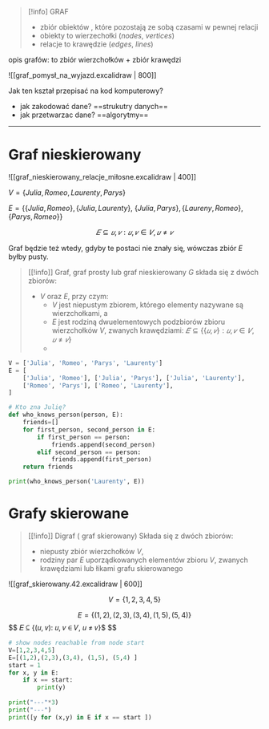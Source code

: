 
>[!info] GRAF
>- zbiór obiektów , które pozostają ze sobą czasami w pewnej relacji
>- obiekty to wierzechołki (*nodes*, *vertices*)
>- relacje to krawędzie (*edges*, *lines*)

opis grafów: to zbiór wierzchołków + zbiór krawędzi

![[graf_pomysł_na_wyjazd.excalidraw | 800]]

Jak ten kształ przepisać na kod komputerowy?
- jak zakodować dane? ==strukutry danych==
- jak przetwarzac dane? ==algorytmy==

---
# Graf nieskierowany
![[graf_nieskierowany_relacje_miłosne.excalidraw | 400]]

$V=\{Julia, Romeo, Laurenty, Parys\}$

$E= \{ \{Julia, Romeo \}, \{Julia, Laurenty\},$
$\{Julia, Parys \}, \{Laureny, Romeo \}, \{Parys, Romeo \} \}$

$$
𝐸 ⊆ {{𝑢, 𝑣}: 𝑢, 𝑣 ∈ 𝑉, 𝑢 ≠ 𝑣}
$$


Graf będzie też wtedy, gdyby te postaci nie znały się, wówczas zbiór $E$ byłby pusty.

>[[!info]] Graf, graf prosty lub graf nieskierowany $G$
> składa się z dwóch zbiorów: 
> - $V$ oraz $E$, przy czym: 
> 	- *V* jest niepustym zbiorem, którego elementy nazywane są wierzchołkami, a 
> 	- *E* jest rodziną dwuelementowych podzbiorów zbioru wierzchołków *V*, zwanych krawędziami: $𝐸 ⊆ \{\{𝑢, 𝑣\}: 𝑢, 𝑣 ∈ 𝑉, 𝑢 ≠ 𝑣\}$
> 	- 

```python
V = ['Julia', 'Romeo', 'Parys', 'Laurenty']
E = [
    ['Julia', 'Romeo'], ['Julia', 'Parys'], ['Julia', 'Laurenty'],
    ['Romeo', 'Parys'], ['Romeo', 'Laurenty'],
]

# Kto zna Julię?
def who_knows_person(person, E):
    friends=[]
    for first_person, second_person in E:
        if first_person == person:
            friends.append(second_person)
        elif second_person == person:
            friends.append(first_person)
    return friends

print(who_knows_person('Laurenty', E))
```



# Grafy skierowane

>[[!info]] Digraf ( graf skierowany)
>Składa się z dwóch zbiorów:
>- niepusty zbiór wierzchołków $V$,
>- rodziny par $E$ uporządkowanych elementów zbioru $V$, zwanych krawędziami lub łikami grafu skierowanego


![[graf_skierowany.42.excalidraw | 600]]


$$
V=\{1,2,3,4,5\}
$$


$$
E=\{(1,2),(2,3),(3,4), (1,5), (5,4) \}
$$
$$
𝐸 ⊆ \{(𝑢, 𝑣): 𝑢, 𝑣 ∈ 𝑉, 𝑢 ≠ 𝑣\}$
$$


```python
# show nodes reachable from node start
V=[1,2,3,4,5]
E=[(1,2),(2,3),(3,4), (1,5), (5,4) ]
start = 1
for x, y in E:
    if x == start:
        print(y)
        
print("---"*3)
print("---")
print([y for (x,y) in E if x == start ])
```








